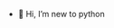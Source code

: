 - 👋 Hi, I’m new to python

<!---
karenwtan/karenwtan is a ✨ special ✨ repository because its `README.md` (this file) appears on your GitHub profile.
You can click the Preview link to take a look at your changes.
--->
